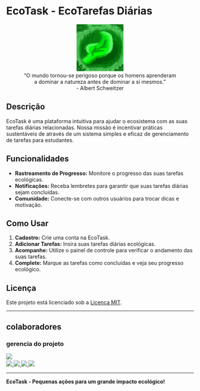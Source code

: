 
# EcoTask - EcoTarefas Diárias 

<p align="center" display="inline">
  <img src="../imagens/logo_github-drawing_for_Xpudding.png" alt="EcoTask" width="25%"><br>
  “O mundo tornou-se perigoso porque os homens aprenderam <br>
  a dominar a natureza antes de dominar a si mesmos.” <br>
  - Albert Schweitzer
</p>


## Descrição
EcoTask é uma plataforma intuitiva para ajudar o ecosistema  com as suas tarefas diárias relacionadas. Nossa missão é incentivar práticas sustentáveis de através de um sistema simples e eficaz de gerenciamento de tarefas para estudantes.

## Funcionalidades
- **Rastreamento de Progresso:** Monitore o progresso das suas tarefas ecológicas.
- **Notificações:** Receba lembretes para garantir que suas tarefas diárias sejam concluídas.
- **Comunidade:** Conecte-se com outros usuários para trocar dicas e motivação.

## Como Usar
1. **Cadastro:** Crie uma conta na EcoTask.
2. **Adicionar Tarefas:** Insira suas tarefas diárias ecológicas.
3. **Acompanhe:** Utilize o painel de controle para verificar o andamento das suas tarefas.
4. **Complete:** Marque as tarefas como concluídas e veja seu progresso ecológico.

## Licença
Este projeto está licenciado sob a [Licença MIT](LICENSE).

---
## colaboradores
### gerencia do projeto
<a href="https://github.com/pessoa736" alt="pessoa736">
  <img src="https://avatars.githubusercontent.com/u/69681778?v=4" width=7%>  
</a><br>
<a href="https://github.com/Csayori-chan" alt="CSayori-chan">
  <img src="https://avatars.githubusercontent.com/u/163341948?v=4" width=7%>
</a>
<a href="https://github.com/SerHumano-arch" alt="SerHumano-arch">
  <img src="https://avatars.githubusercontent.com/u/174045324?v=4" width=7%>
</a>
<a href="https://github.com/RaquelStephany" alt="RaquelStephany">
  <img src="https://avatars.githubusercontent.com/u/174052276?v=4" width=7%>
</a>
<a href="https://github.com/gabrielnascimento2" alt="gabrielnascimento2">
  <img src="https://avatars.githubusercontent.com/u/163344321?v=4" width=7%>
</a><br>

---

**EcoTask - Pequenas ações para um grande impacto ecológico!**
